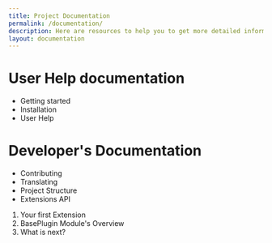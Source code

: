 ```yaml
---
title: Project Documentation
permalink: /documentation/
description: Here are resources to help you to get more detailed information about project's functionality, user interfaces, and developer's documentation.
layout: documentation
---
```


# User Help documentation

* Getting started
* Installation
* User Help

# Developer's Documentation
* Contributing
* Translating
* Project Structure
* Extensions API
1. Your first Extension
1. BasePlugin Module's Overview
1. What is next?
